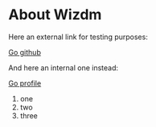 # About Wizdm

Here an external link for testing purposes:

[Go github](https://github.com/wizdmio/wizdm)

And here an internal one instead:

[Go profile](profile)

1. one
1. two
1. three